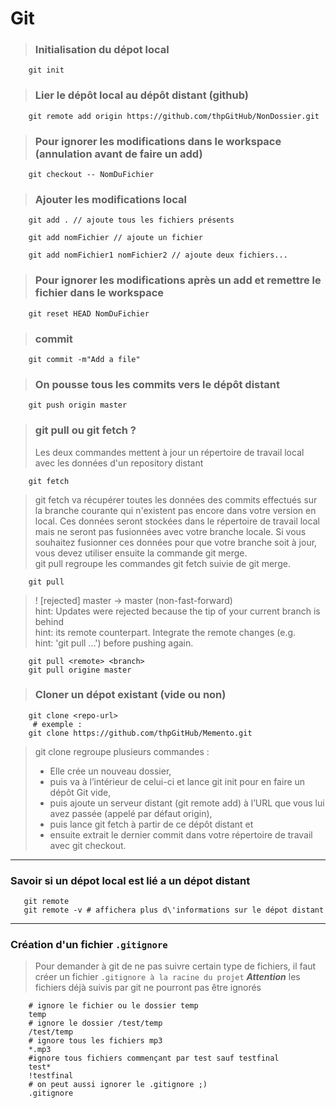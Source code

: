 # Git
> ### Initialisation du dépot local
````shell script
    git init
````
> ### Lier le dépôt local au dépôt distant (github)
```shell script
    git remote add origin https://github.com/thpGitHub/NonDossier.git
```
> ### Pour ignorer les modifications dans le workspace (annulation avant de faire un add)
````shell script
    git checkout -- NomDuFichier
````
> ### Ajouter les modifications local
````shell script
    git add . // ajoute tous les fichiers présents
````

````shell script
    git add nomFichier // ajoute un fichier   
 ````
 
````shell script
    git add nomFichier1 nomFichier2 // ajoute deux fichiers...
 ````
> ### Pour ignorer les modifications après un add et remettre le fichier dans le workspace
````shell script
    git reset HEAD NomDuFichier
````
> ### commit
````shell script
    git commit -m"Add a file"
````
> ### On pousse tous les commits vers le dépôt distant
````shell script
    git push origin master
````
> ### git pull ou git fetch ?
> Les deux commandes mettent à jour un répertoire de travail local avec les données d'un repository distant
````shell script
    git fetch
````
> git fetch va récupérer toutes les données des commits effectués sur la branche courante qui n'existent pas encore dans votre version en local.
> Ces données seront stockées dans le répertoire de travail local mais ne seront pas fusionnées avec votre branche locale.
> Si vous souhaitez fusionner ces données pour que votre branche soit à jour, vous devez utiliser ensuite la commande git merge.   
> git pull regroupe les commandes git fetch suivie de git merge.
````shell script
    git pull
````
>  ! [rejected]        master -> master (non-fast-forward)   
> hint: Updates were rejected because the tip of your current branch is behind   
  hint: its remote counterpart. Integrate the remote changes (e.g.   
  hint: 'git pull ...') before pushing again.   
````shell script
    git pull <remote> <branch>
    git pull origine master
````

> ### Cloner un dépot existant (vide ou non)

````shell script
    git clone <repo-url>
     # exemple : 
    git clone https://github.com/thpGitHub/Memento.git
````
>   git clone regroupe plusieurs commandes :
> - Elle crée un nouveau dossier,
> - puis va à l’intérieur de celui-ci et lance git init pour en faire un dépôt Git vide,
> - puis ajoute un serveur distant (git remote add) à l’URL que vous lui avez passée (appelé par défaut origin),
> - puis lance git fetch à partir de ce dépôt distant et
> - ensuite extrait le dernier commit dans votre répertoire de travail avec git checkout.
 ---
 
 ### Savoir si un dépot local est lié a un dépot distant
 ````shell script
    git remote
    git remote -v # affichera plus d\'informations sur le dépot distant
````
---

### Création d'un fichier ``.gitignore``
> Pour demander à git de ne pas suivre certain type de fichiers, il faut créer un fichier ``.gitignore à la racine du projet``
>***Attention*** les fichiers déjà suivis par git ne pourront pas être ignorés 
````shell script
    # ignore le fichier ou le dossier temp
    temp 
    # ignore le dossier /test/temp
    /test/temp
    # ignore tous les fichiers mp3
    *.mp3
    #ignore tous fichiers commençant par test sauf testfinal
    test* 
    !testfinal
    # on peut aussi ignorer le .gitignore ;)
    .gitignore
````
